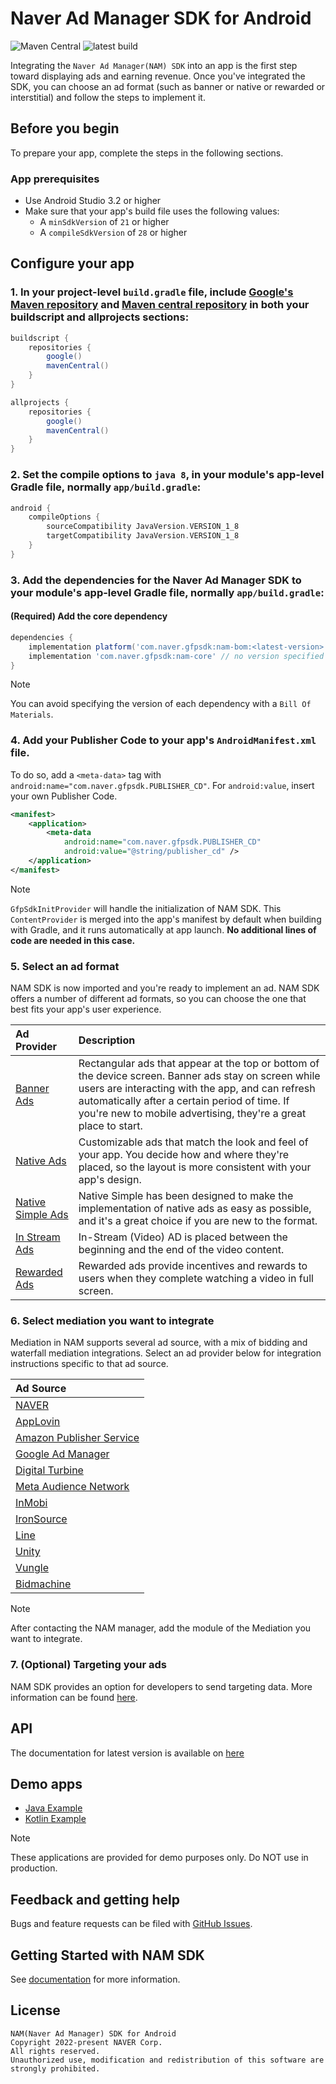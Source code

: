 # Naver Ad Manager SDK for Android

![Maven Central](https://img.shields.io/maven-central/v/com.naver.gfpsdk/nam-core) ![latest build](https://github.com/naver/nam-sdk-android/actions/workflows/android.yml/badge.svg)

Integrating the `Naver Ad Manager(NAM) SDK` into an app is the first step toward displaying ads and earning revenue. Once you've integrated the SDK,
you can choose an ad format (such as banner or native or rewarded or interstitial) and follow the steps to implement it.

## Before you begin

To prepare your app, complete the steps in the following sections.

### App prerequisites

- Use Android Studio 3.2 or higher
- Make sure that your app's build file uses the following values:
  - A `minSdkVersion` of `21` or higher
  - A `compileSdkVersion` of `28` or higher

## Configure your app

### 1. In your project-level `build.gradle` file, include [Google's Maven repository](https://maven.google.com/web/index.html) and [Maven central repository](https://search.maven.org/artifact) in both your buildscript and allprojects sections:

```groovy
buildscript {
    repositories {
        google()
        mavenCentral()
    }
}

allprojects {
    repositories {
        google()
        mavenCentral()
    }
}
```

### 2. Set the compile options to `java 8`, in your module's app-level Gradle file, normally `app/build.gradle`:

```groovy
android {
    compileOptions {
        sourceCompatibility JavaVersion.VERSION_1_8
        targetCompatibility JavaVersion.VERSION_1_8
    }
}
```

### 3. Add the dependencies for the Naver Ad Manager SDK to your module's app-level Gradle file, normally `app/build.gradle`:

#### (Required) Add the core dependency

```groovy
dependencies {
    implementation platform('com.naver.gfpsdk:nam-bom:<latest-version>')
    implementation 'com.naver.gfpsdk:nam-core' // no version specified
}
```
> [!NOTE]
> You can avoid specifying the version of each dependency with a `Bill Of Materials`.

### 4. Add your Publisher Code to your app's `AndroidManifest.xml` file.

To do so, add a `<meta-data>` tag with `android:name="com.naver.gfpsdk.PUBLISHER_CD"`. For `android:value`, insert your own Publisher Code.

```xml
<manifest>
    <application>
        <meta-data
            android:name="com.naver.gfpsdk.PUBLISHER_CD"
            android:value="@string/publisher_cd" />
    </application>
</manifest>
```
> [!NOTE]
> `GfpSdkInitProvider` will handle the initialization of NAM SDK. This `ContentProvider` is merged into the app's manifest by default when building with Gradle, and it runs automatically at app launch. **No additional lines of code are needed in this case.**

### 5. Select an ad format

NAM SDK is now imported and you're ready to implement an ad. NAM SDK offers a number of different ad formats, so you can choose the one that best fits your app's user experience.


| Ad Provider                                           | Description                                                                                                                                                                                                                                                                   |
|:------------------------------------------------------|:------------------------------------------------------------------------------------------------------------------------------------------------------------------------------------------------------------------------------------------------------------------------------|
| [Banner Ads](docs/ad-formats/banner.md)               | Rectangular ads that appear at the top or bottom of the device screen. Banner ads stay on screen while users are interacting with the app, and can refresh automatically after a certain period of time. If you're new to mobile advertising, they're a great place to start. |
| [Native Ads](docs/ad-formats/native_normal.md)        | Customizable ads that match the look and feel of your app. You decide how and where they're placed, so the layout is more consistent with your app's design.                                                                                                                  |
| [Native Simple Ads](docs/ad-formats/native_simple.md) | Native Simple has been designed to make the implementation of native ads as easy as possible, and it's a great choice if you are new to the format.                                                                                                                           |
| [In Stream Ads](docs/ad-formats/in_stream.md)         | In-Stream (Video) AD is placed between the beginning and the end of the video content.                                                                                                                                                                                        |
| [Rewarded Ads](docs/ad-formats/rewarded.md)           | Rewarded ads provide incentives and rewards to users when they complete watching a video in full screen.                                                                                                                                                                      |

### 6. Select mediation you want to integrate

Mediation in NAM supports several ad source, with a mix of bidding and waterfall mediation integrations. Select an ad provider below for integration instructions specific to that ad source.

| Ad Source                                 |
|:------------------------------------------|
| [NAVER](mediation/nda)                    |
| [AppLovin](mediation/applovin)            |
| [Amazon Publisher Service](mediation/aps) |
| [Google Ad Manager](mediation/dfp)        |
| [Digital Turbine](mediation/dt)           |
| [Meta Audience Network](mediation/fan)    |
| [InMobi](mediation/inmobi)                |
| [IronSource](mediation/ironsource)        |
| [Line](mediation/lan)                     |
| [Unity](mediation/unity)                  |
| [Vungle](mediation/vungle)                |
| [Bidmachine](mediation/bidmachine)        |

> [!NOTE]
> After contacting the NAM manager, add the module of the Mediation you want to integrate.

### 7. (Optional) Targeting your ads

NAM SDK provides an option for developers to send targeting data. More information can be found [here](docs/targeting.md).

## API

The documentation for latest version is available on [here](https://naver.github.io/nam-sdk-android/)

## Demo apps

- [Java Example](https://github.com/naver/nam-sdk-android/tree/main/java-sample)
- [Kotlin Example](https://github.com/naver/nam-sdk-android/tree/main/kotlin-sample)
> [!NOTE]
> These applications are provided for demo purposes only. Do NOT use in production.

## Feedback and getting help

Bugs and feature requests can be filed with [GitHub Issues](https://github.com/naver/nam-sdk-android/issues).

## Getting Started with NAM SDK

See [documentation](https://naver.github.io/nam-sdk-guide/en/android/) for more information.

## License

```
NAM(Naver Ad Manager) SDK for Android
Copyright 2022-present NAVER Corp.
All rights reserved.
Unauthorized use, modification and redistribution of this software are strongly prohibited.
```
